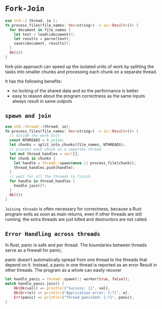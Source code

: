# `Fork-Join`

```rust
use std::{ thread, io };
fn process_files(file_names: Vec<string>) -> io::Result<()> {
  for document in file_names {
    let text = load(&document)?;
    let results = parse(text);
    save(&document, results)?;
  }
  Ok(())
}
```

fork-join approach can speed up the isolated units of work by splitting the tasks into
smaller chunks and processing each chunk on a separate thread.

It has the following benefits:

- no locking of the shared data and so the performance is better
- easy to reason about the program correctness as the same inputs always result in same outputs

## `spawn and join`

```rust
use std::thread::{thread, io};
fn process_files(file_names: Vec<string>) -> io::Result<()> {
  // divide the work unit
  const NTHREADS = 8_usize;
  let chunks = split_into_chunks(file_names, NTHREADS);
  // process each chunk in a separate thread
  let mut thread_handles = vec![];
  for chunk in chunks {
    let handle = thread::spawn(move || process_file(chunk));
    thread_handles.push(handle);
  }
  // wait for all the threads to finish
  for handle in thread_handles {
    handle.join()?;
  }
  Ok(())
}
```

`Joining threads` is often necessary for correctness, because
a Rust program exits as soon as main returns, even if other
threads are still running. the extra threads are just killed
and destructors are not called.


## `Error Handling across threads`

In Rust, panic is safe and per thread. The
boundaries between threads serve as a firewall for panic;

panic doesn’t automatically spread from one thread to the
threads that depend on it. Instead, a panic in one thread is
reported as an error Result in other threads. The program
as a whole can easily recover

```rust
let handle_panic = thread::spawn(|| worker(true, false));
match handle_panic.join() {
    Ok(Ok(val)) => println!("Success: {}", val),
    Ok(Err(e)) => println!("Application error: {:?}", e),
    Err(panic) => println!("Thread panicked: {:?}", panic),
}
```

